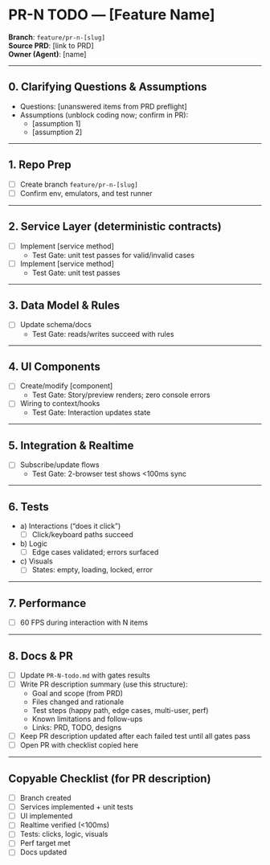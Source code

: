 # PR-N TODO — [Feature Name]

**Branch**: `feature/pr-n-[slug]`  
**Source PRD**: [link to PRD]  
**Owner (Agent)**: [name]

---

## 0. Clarifying Questions & Assumptions

- Questions: [unanswered items from PRD preflight]
- Assumptions (unblock coding now; confirm in PR):
  - [assumption 1]
  - [assumption 2]

---

## 1. Repo Prep

- [ ] Create branch `feature/pr-n-[slug]`
- [ ] Confirm env, emulators, and test runner

---

## 2. Service Layer (deterministic contracts)

- [ ] Implement [service method]
  - Test Gate: unit test passes for valid/invalid cases
- [ ] Implement [service method]
  - Test Gate: unit test passes

---

## 3. Data Model & Rules

- [ ] Update schema/docs
  - Test Gate: reads/writes succeed with rules

---

## 4. UI Components

- [ ] Create/modify [component]
  - Test Gate: Story/preview renders; zero console errors
- [ ] Wiring to context/hooks
  - Test Gate: Interaction updates state

---

## 5. Integration & Realtime

- [ ] Subscribe/update flows
  - Test Gate: 2-browser test shows <100ms sync

---

## 6. Tests

- a) Interactions (“does it click”)
  - [ ] Click/keyboard paths succeed
- b) Logic
  - [ ] Edge cases validated; errors surfaced
- c) Visuals
  - [ ] States: empty, loading, locked, error

---

## 7. Performance

- [ ] 60 FPS during interaction with N items

---

## 8. Docs & PR

- [ ] Update `PR-N-todo.md` with gates results
- [ ] Write PR description summary (use this structure):
  - Goal and scope (from PRD)
  - Files changed and rationale
  - Test steps (happy path, edge cases, multi-user, perf)
  - Known limitations and follow-ups
  - Links: PRD, TODO, designs
- [ ] Keep PR description updated after each failed test until all gates pass
- [ ] Open PR with checklist copied here

---

## Copyable Checklist (for PR description)

- [ ] Branch created
- [ ] Services implemented + unit tests
- [ ] UI implemented
- [ ] Realtime verified (<100ms)
- [ ] Tests: clicks, logic, visuals
- [ ] Perf target met
- [ ] Docs updated